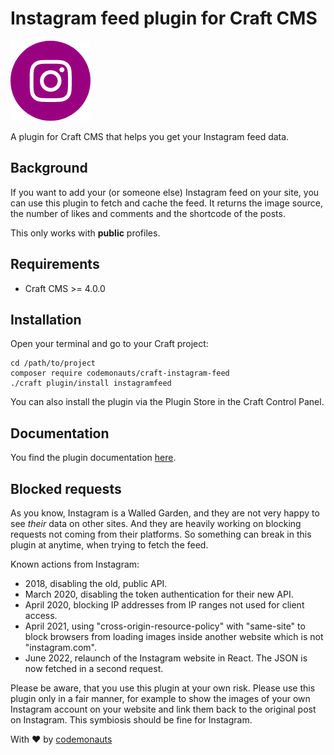 # Instagram feed plugin for Craft CMS

![Icon](resources/instagram.png)

A plugin for Craft CMS that helps you get your Instagram feed data.

## Background

If you want to add your (or someone else) Instagram feed on your site, you can use this plugin to fetch and cache the feed. It returns the image source, the number of likes and comments and the shortcode of the posts.

This only works with **public** profiles.

## Requirements

* Craft CMS >= 4.0.0

## Installation

Open your terminal and go to your Craft project:

``` shell
cd /path/to/project
composer require codemonauts/craft-instagram-feed
./craft plugin/install instagramfeed
```

You can also install the plugin via the Plugin Store in the Craft Control Panel.

## Documentation

You find the plugin documentation [here](https://plugins.codemonauts.com/plugins/instagramfeed/Introduction.html).

## Blocked requests

As you know, Instagram is a Walled Garden, and they are not very happy to see *their* data on other sites. And they are heavily working on blocking requests not coming from their platforms. So something can break in this plugin at anytime, when trying to fetch the feed.

Known actions from Instagram:

* 2018, disabling the old, public API.
* March 2020, disabling the token authentication for their new API.
* April 2020, blocking IP addresses from IP ranges not used for client access.
* April 2021, using "cross-origin-resource-policy" with "same-site" to block browsers from loading images inside another website which is not "instagram.com".
* June 2022, relaunch of the Instagram website in React. The JSON is now fetched in a second request.

Please be aware, that you use this plugin at your own risk. Please use this plugin only in a fair manner, for example to show the images of your own Instagram account on your website and link them back to the original post on Instagram. This symbiosis should be fine for Instagram.

With ❤ by [codemonauts](https://codemonauts.com)
